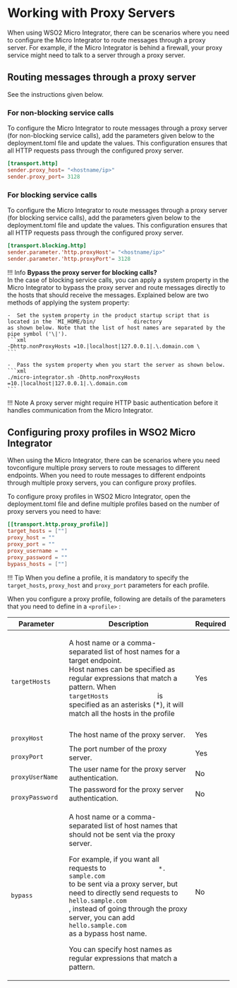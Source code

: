 # Working with Proxy Servers

When using WSO2 Micro Integrator, there can be scenarios where you need to configure the Micro Integrator to route
messages through a proxy server. For example, if the Micro Integrator is behind a
firewall, your proxy service might need to talk to a server through a
proxy server.

## Routing messages through a proxy server

See the instructions given below.

### For non-blocking service calls

To configure the Micro Integrator to route messages through a proxy server
(for non-blocking service calls), add the parameters given below to the deployment.toml file and update the
values. This configuration ensures that all HTTP requests pass through
the configured proxy server.

```toml
[transport.http]
sender.proxy_host= "<hostname/ip>"
sender.proxy_port= 3128
```

### For blocking service calls

To configure the Micro Integrator to route messages through a proxy server
(for blocking service calls), add the parameters given below to the deployment.toml file and update the
values. This configuration ensures that all HTTP requests pass through
the configured proxy server.

```toml
[transport.blocking.http]
sender.parameter.'http.proxyHost'= "<hostname/ip>"
sender.parameter.'http.proxyPort'= 3128
```

!!! Info
    **Bypass the proxy server for blocking calls?**  
    In the case of blocking service calls, you can apply a system property in the Micro Integrator to bypass the proxy server and route messages directly to the hosts that should receive the messages. Explained below are two methods of applying the system property:

    -  Set the system property in the product startup script that is located in the `MI_HOME/bin/          ` directory
    as shown below. Note that the list of host names are separated by the pipe symbol ('\|').
    ```xml
    -Dhttp.nonProxyHosts =10.|localhost|127.0.0.1|.\.domain.com \
    ```

    -  Pass the system property when you start the server as shown below.
    ```xml
    ./micro-integrator.sh -Dhttp.nonProxyHosts =10.|localhost|127.0.0.1|.\.domain.com
    ```
        
!!! Note
    A proxy server might require HTTP basic authentication before it handles communication from the Micro Integrator.


## Configuring proxy profiles in WSO2 Micro Integrator

When using the Micro Integrator, there can be scenarios where you need tovconfigure multiple proxy servers to route messages to different
endpoints. When you need to route messages to different endpoints through multiple proxy servers, you can configure proxy profiles.

To configure proxy profiles in WSO2 Micro Integrator, open the deployment.toml file and define multiple profiles based on the number of proxy servers you need to have:

```toml
[[transport.http.proxy_profile]]
target_hosts = [""]
proxy_host = ""
proxy_port = ""
proxy_username = ""
proxy_password = ""
bypass_hosts = [""]
```

!!! Tip
    When you define a profile, it is mandatory to specify the `target_hosts`, `proxy_host` and `proxy_port` parameters for each profile. 

When you configure a proxy profile, following are details of the parameters that you need to define in a `<profile>` :

<table>
<thead>
<tr class="header">
<th>Parameter</th>
<th>Description</th>
<th>Required</th>
</tr>
</thead>
<tbody>
<tr class="odd">
<td><code>             targetHosts            </code></td>
<td><p>A host name or a comma-separated list of host names for a target endpoint.<br />
Host names can be specified as regular expressions that match a pattern. When <code>              targetHosts             </code> is specified as an asterisks (*), it will match all the hosts in the profile</p></td>
<td>Yes</td>
</tr>
<tr class="even">
<td><code>             proxyHost            </code></td>
<td>The host name of the proxy server.</td>
<td>Yes</td>
</tr>
<tr class="odd">
<td><code>             proxyPort            </code></td>
<td>The port number of the proxy server.</td>
<td>Yes</td>
</tr>
<tr class="even">
<td><code>             proxyUserName            </code></td>
<td>The user name for the proxy server authentication.</td>
<td>No</td>
</tr>
<tr class="odd">
<td><code>             proxyPassword            </code></td>
<td>The password for the proxy server authentication.</td>
<td>No</td>
</tr>
<tr class="even">
<td><code>             bypass            </code></td>
<td><p>A host name or a comma-separated list of host names that should not be sent via the proxy server.</p>
<p>For example, if you want all requests to <code>              *.                             sample.com                           </code> to be sent via a proxy server, but need to directly send requests to <code>                             hello.sample.com                           </code> , instead of going through the proxy server, you can add <code>                             hello.sample.com                           </code> as a bypass host name.</p>
<p>You can specify host names as regular expressions that match a pattern.</p></td>
<td>No</td>
</tr>
</tbody>
</table>
